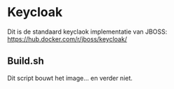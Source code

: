 Keycloak
=====

Dit is de standaard keyclaok implementatie van JBOSS: https://hub.docker.com/r/jboss/keycloak/


Build.sh
--------

Dit script bouwt het image... en verder niet.

